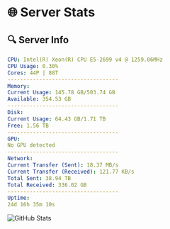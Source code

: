 # 🌐 Server Stats
## 🔍 Server Info
```yaml
CPU: Intel(R) Xeon(R) CPU E5-2699 v4 @ 1259.06MHz
CPU Usage: 0.30%
Cores: 44P | 88T
-----------------------------------
Memory:
Current Usage: 145.78 GB/503.74 GB
Available: 354.53 GB
-----------------------------------
Disk:
Current Usage: 64.43 GB/1.71 TB
Free: 1.56 TB
-----------------------------------
GPU:
No GPU detected
-----------------------------------
Network:
Current Transfer (Sent): 18.37 MB/s
Current Transfer (Received): 121.77 KB/s
Total Sent: 38.94 TB
Total Received: 336.02 GB
-----------------------------------
Uptime:
24d 16h 35m 10s
```
![GitHub Stats](https://img.shields.io/badge/Updated-2025-04-01_13:57:59-blue)